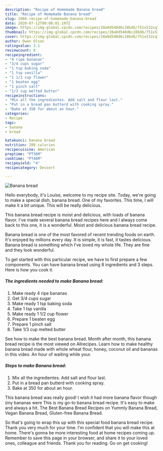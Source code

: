 ```yaml
---
description: "Recipe of Homemade Banana bread"
title: "Recipe of Homemade Banana bread"
slug: 1986-recipe-of-homemade-banana-bread
date: 2020-07-12T00:08:01.197Z
image: https://img-global.cpcdn.com/recipes/20a0d548d6c28bd6/751x532cq70/banana-bread-recipe-main-photo.jpg
thumbnail: https://img-global.cpcdn.com/recipes/20a0d548d6c28bd6/751x532cq70/banana-bread-recipe-main-photo.jpg
cover: https://img-global.cpcdn.com/recipes/20a0d548d6c28bd6/751x532cq70/banana-bread-recipe-main-photo.jpg
author: Owen Olson
ratingvalue: 3.1
reviewcount: 8
recipeingredient:
- "4 ripe bananas"
- "3/4 cups sugar"
- "1 tsp baking soda"
- "1 tsp vanilla"
- "1 1/2 cup flower"
- "1 beaten egg"
- "1 pinch salt"
- "1/3 cup melted butter"
recipeinstructions:
- "Mix all the ingredientes. Add salt and flour last."
- "Put in a bread pan butterd with cooking spray."
- "Bake at 350 for about an hour."
categories:
- Recipe
tags:
- banana
- bread

katakunci: banana bread 
nutrition: 209 calories
recipecuisine: American
preptime: "PT36M"
cooktime: "PT46M"
recipeyield: "4"
recipecategory: Dessert

---
```



![Banana bread](https://img-global.cpcdn.com/recipes/20a0d548d6c28bd6/751x532cq70/banana-bread-recipe-main-photo.jpg)

Hello everybody, it's Louise, welcome to my recipe site. Today, we're going to make a special dish, banana bread. One of my favorites. This time, I will make it a bit unique. This will be really delicious.

This banana bread recipe is moist and delicious, with loads of banana flavor. I&#39;ve made several banana bread recipes here and I always come back to this one, it is a wonderful. Moist and delicious banana bread recipe.

Banana bread is one of the most favored of recent trending foods on earth. It's enjoyed by millions every day. It is simple, it is fast, it tastes delicious. Banana bread is something which I've loved my whole life. They are fine and they look wonderful.


To get started with this particular recipe, we have to first prepare a few components. You can have banana bread using 8 ingredients and 3 steps. Here is how you cook it.

<!--inarticleads1-->

##### The ingredients needed to make Banana bread:

1. Make ready 4 ripe bananas
1. Get 3/4 cups sugar
1. Make ready 1 tsp baking soda
1. Take 1 tsp vanilla
1. Make ready 1 1/2 cup flower
1. Prepare 1 beaten egg
1. Prepare 1 pinch salt
1. Take 1/3 cup melted butter


See how to make the best banana bread. Month after month, this banana bread recipe is the most viewed on Allrecipes. Learn how to make healthy banana bread made with whole wheat flour, honey, coconut oil and bananas in this video. An hour of waiting while your. 

<!--inarticleads2-->

##### Steps to make Banana bread:

1. Mix all the ingredientes. Add salt and flour last.
1. Put in a bread pan butterd with cooking spray.
1. Bake at 350 for about an hour.


This banana bread was really good! I wish it had more banana flavor though (my bananas were This is my go-to banana bread recipe. It&#39;s easy to make and always a hit. The Best Banana Bread Recipes on Yummly Banana Bread, Vegan Banana Bread, Gluten-free Banana Bread. 

So that's going to wrap this up with this special food banana bread recipe. Thank you very much for your time. I'm confident that you will make this at home. There's gonna be more interesting food at home recipes coming up. Remember to save this page in your browser, and share it to your loved ones, colleague and friends. Thank you for reading. Go on get cooking!
